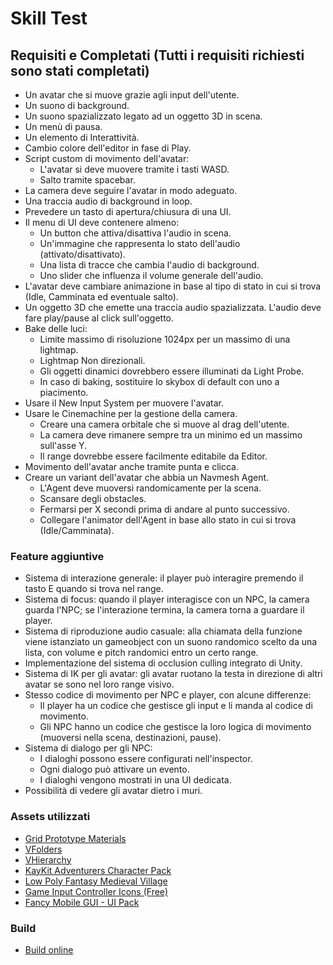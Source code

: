# Skill Test

## Requisiti e Completati (Tutti i requisiti richiesti sono stati completati)

- Un avatar che si muove grazie agli input dell'utente.
- Un suono di background.
- Un suono spazializzato legato ad un oggetto 3D in scena.
- Un menù di pausa.
- Un elemento di Interattività.
- Cambio colore dell'editor in fase di Play.
- Script custom di movimento dell'avatar:
  - L'avatar si deve muovere tramite i tasti WASD.
  - Salto tramite spacebar.
- La camera deve seguire l'avatar in modo adeguato.
- Una traccia audio di background in loop.
- Prevedere un tasto di apertura/chiusura di una UI.
- Il menu di UI deve contenere almeno:
  - Un button che attiva/disattiva l'audio in scena.
  - Un'immagine che rappresenta lo stato dell'audio (attivato/disattivato).
  - Una lista di tracce che cambia l'audio di background.
  - Uno slider che influenza il volume generale dell'audio.
- L'avatar deve cambiare animazione in base al tipo di stato in cui si trova (Idle, Camminata ed eventuale salto).
- Un oggetto 3D che emette una traccia audio spazializzata. L'audio deve fare play/pause al click sull'oggetto.
- Bake delle luci:
  - Limite massimo di risoluzione 1024px per un massimo di una lightmap.
  - Lightmap Non direzionali.
  - Gli oggetti dinamici dovrebbero essere illuminati da Light Probe.
  - In caso di baking, sostituire lo skybox di default con uno a piacimento.
- Usare il New Input System per muovere l'avatar.
- Usare le Cinemachine per la gestione della camera.
  - Creare una camera orbitale che si muove al drag dell'utente.
  - La camera deve rimanere sempre tra un minimo ed un massimo sull'asse Y.
  - Il range dovrebbe essere facilmente editabile da Editor.
- Movimento dell'avatar anche tramite punta e clicca.
- Creare un variant dell'avatar che abbia un Navmesh Agent.
  - L'Agent deve muoversi randomicamente per la scena.
  - Scansare degli obstacles.
  - Fermarsi per X secondi prima di andare al punto successivo.
  - Collegare l'animator dell'Agent in base allo stato in cui si trova (Idle/Camminata).

### Feature aggiuntive

- Sistema di interazione generale: il player può interagire premendo il tasto E quando si trova nel range.
- Sistema di focus: quando il player interagisce con un NPC, la camera guarda l'NPC; se l'interazione termina, la camera torna a guardare il player.
- Sistema di riproduzione audio casuale: alla chiamata della funzione viene istanziato un gameobject con un suono randomico scelto da una lista, con volume e pitch randomici entro un certo range.
- Implementazione del sistema di occlusion culling integrato di Unity.
- Sistema di IK per gli avatar: gli avatar ruotano la testa in direzione di altri avatar se sono nel loro range visivo.
- Stesso codice di movimento per NPC e player, con alcune differenze:
  - Il player ha un codice che gestisce gli input e li manda al codice di movimento.
  - Gli NPC hanno un codice che gestisce la loro logica di movimento (muoversi nella scena, destinazioni, pause).
- Sistema di dialogo per gli NPC:
  - I dialoghi possono essere configurati nell'inspector.
  - Ogni dialogo può attivare un evento.
  - I dialoghi vengono mostrati in una UI dedicata.
- Possibilità di vedere gli avatar dietro i muri.

### Assets utilizzati

- [Grid Prototype Materials](https://assetstore.unity.com/packages/2d/textures-materials/grid-prototype-materials-214264)
- [VFolders](https://assetstore.unity.com/packages/tools/utilities/vfolders-249825)
- [VHierarchy](https://assetstore.unity.com/packages/tools/utilities/vhierarchy-249759)
- [KayKit Adventurers Character Pack](https://assetstore.unity.com/packages/3d/characters/humanoids/humans/kaykit-adventurers-character-pack-for-unity-290679)
- [Low Poly Fantasy Medieval Village](https://assetstore.unity.com/packages/3d/environments/fantasy/low-poly-fantasy-medieval-village-163701)
- [Game Input Controller Icons (Free)](https://assetstore.unity.com/packages/2d/gui/icons/game-input-controller-icons-free-285953)
- [Fancy Mobile GUI - UI Pack](https://assetstore.unity.com/packages/2d/gui/icons/fancy-mobile-gui-ui-pack-for-beginners-238024)

### Build
  
- [Build online](https://michelecolella.github.io/Little-Paladins-WebGL-Build)

